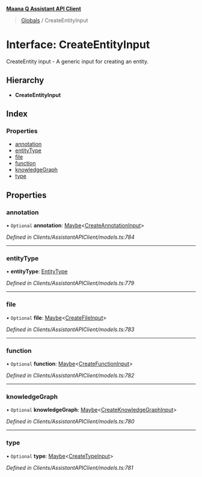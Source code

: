 **[Maana Q Assistant API Client](../README.md)**

> [Globals](../README.md) / CreateEntityInput

# Interface: CreateEntityInput

CreateEntity input - A generic input for creating an entity.

## Hierarchy

* **CreateEntityInput**

## Index

### Properties

* [annotation](createentityinput.md#annotation)
* [entityType](createentityinput.md#entitytype)
* [file](createentityinput.md#file)
* [function](createentityinput.md#function)
* [knowledgeGraph](createentityinput.md#knowledgegraph)
* [type](createentityinput.md#type)

## Properties

### annotation

• `Optional` **annotation**: [Maybe](../README.md#maybe)\<[CreateAnnotationInput](createannotationinput.md)>

*Defined in Clients/AssistantAPIClient/models.ts:784*

___

### entityType

•  **entityType**: [EntityType](../enums/entitytype.md)

*Defined in Clients/AssistantAPIClient/models.ts:779*

___

### file

• `Optional` **file**: [Maybe](../README.md#maybe)\<[CreateFileInput](createfileinput.md)>

*Defined in Clients/AssistantAPIClient/models.ts:783*

___

### function

• `Optional` **function**: [Maybe](../README.md#maybe)\<[CreateFunctionInput](createfunctioninput.md)>

*Defined in Clients/AssistantAPIClient/models.ts:782*

___

### knowledgeGraph

• `Optional` **knowledgeGraph**: [Maybe](../README.md#maybe)\<[CreateKnowledgeGraphInput](createknowledgegraphinput.md)>

*Defined in Clients/AssistantAPIClient/models.ts:780*

___

### type

• `Optional` **type**: [Maybe](../README.md#maybe)\<[CreateTypeInput](createtypeinput.md)>

*Defined in Clients/AssistantAPIClient/models.ts:781*
